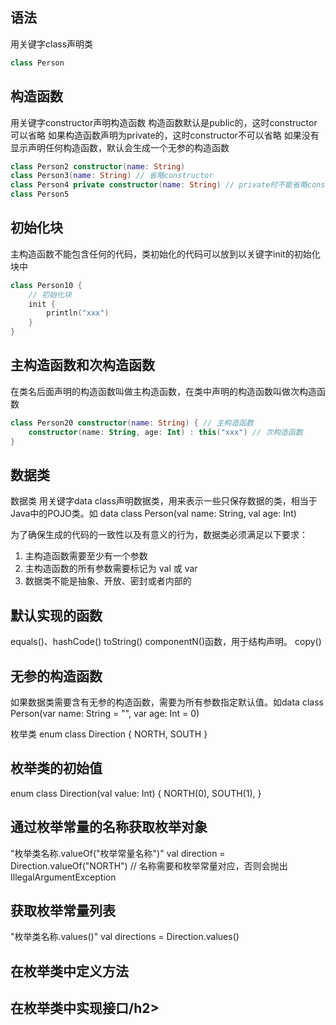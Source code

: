 ## 语法
用关键字class声明类
```kotlin
class Person
```

## 构造函数
用关键字constructor声明构造函数
构造函数默认是public的，这时constructor可以省略
如果构造函数声明为private的，这时constructor不可以省略
如果没有显示声明任何构造函数，默认会生成一个无参的构造函数
```kotlin
class Person2 constructor(name: String)
class Person3(name: String) // 省略constructor
class Person4 private constructor(name: String) // private时不能省略constructor
class Person5
```


## 初始化块
主构造函数不能包含任何的代码，类初始化的代码可以放到以关键字init的初始化块中
```kotlin
class Person10 {
    // 初始化块
    init {
        println("xxx")
    }
}
```


## 主构造函数和次构造函数
在类名后面声明的构造函数叫做主构造函数，在类中声明的构造函数叫做次构造函数
```kotlin
class Person20 constructor(name: String) { // 主构造函数
    constructor(name: String, age: Int) : this("xxx") // 次构造函数
}
```



## 数据类
 数据类
 用关键字data class声明数据类，用来表示一些只保存数据的类，相当于Java中的POJO类。如 data class Person(val name: String, val age: Int)

 为了确保生成的代码的一致性以及有意义的行为，数据类必须满足以下要求：
 1. 主构造函数需要至少有一个参数
 2. 主构造函数的所有参数需要标记为 val 或 var
 3. 数据类不能是抽象、开放、密封或者内部的

 <h2>默认实现的函数</h2>
 equals()、hashCode()
 toString()
 componentN()函数，用于结构声明。
 copy()

 <h2>无参的构造函数</h2>
 如果数据类需要含有无参的构造函数，需要为所有参数指定默认值。如data class Person(var name: String = "", var age: Int = 0)
 
  枚举类
  enum class Direction {
     NORTH,
     SOUTH
  }
 
  <h2>枚举类的初始值</h2>
  enum class Direction(val value: Int) {
       NORTH(0),
       SOUTH(1),
  }
 
  <h2>通过枚举常量的名称获取枚举对象</h2>
  "枚举类名称.valueOf("枚举常量名称")"
  val direction =  Direction.valueOf("NORTH") // 名称需要和枚举常量对应，否则会抛出IllegalArgumentException
 
  <h2>获取枚举常量列表</h2>
  "枚举类名称.values()"
  val directions =  Direction.values()
 
  <h2>在枚举类中定义方法</h2>
 
  <h2>在枚举类中实现接口/h2>
